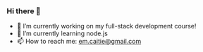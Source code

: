 ### Hi there 👋


* 🔭 I’m currently working on my full-stack development course!
* 🌱 I’m currently learning node.js
* 📫 How to reach me: em.caitie@gmail.com
